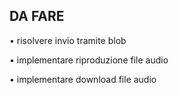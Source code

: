 ## DA FARE

• risolvere invio tramite blob

• implementare riproduzione file audio

• implementare download file audio
